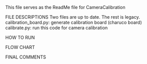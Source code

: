 This file serves as the ReadMe file for CameraCalibration

FILE DESCRIPTIONS
Two files are up to date. The rest is legacy.
calibration_board.py: generate calibration board (charuco board)
calibrate.py: run this code for camera calibration

HOW TO RUN


FLOW CHART


FINAL COMMENTS
